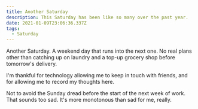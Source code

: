 ```yaml
---
title: Another Saturday
description: This Saturday has been like so many over the past year.
date: 2021-01-09T23:06:36.337Z
tags:
  - Saturday
---
```

Another Saturday. A weekend day that runs into the next one. No real plans other than catching up on laundry and a top-up grocery shop before tomorrow's delivery.

I'm thankful for technology allowing me to keep in touch with friends, and for allowing me to record my thoughts here.

Not to avoid the Sunday dread before the start of the next week of work. That sounds too sad. It's more monotonous than sad for me, really.